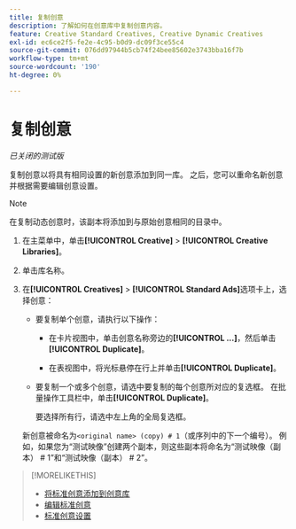 ```yaml
---
title: 复制创意
description: 了解如何在创意库中复制创意内容。
feature: Creative Standard Creatives, Creative Dynamic Creatives
exl-id: ec6ce2f5-fe2e-4c95-b0d9-dc09f3ce55c4
source-git-commit: 076dd97944b5cb74f24bee85602e3743bba16f7b
workflow-type: tm+mt
source-wordcount: '190'
ht-degree: 0%

---
```


# 复制创意

*已关闭的测试版*

复制创意以将具有相同设置的新创意添加到同一库。 之后，您可以重命名新创意并根据需要编辑创意设置。

>[!NOTE]
>
>在复制动态创意时，该副本将添加到与原始创意相同的目录中。

1. 在主菜单中，单击&#x200B;**[!UICONTROL Creative]** > **[!UICONTROL Creative Libraries]**。

1. 单击库名称。

1. 在&#x200B;**[!UICONTROL Creatives]** > **[!UICONTROL Standard Ads]**&#x200B;选项卡上，选择创意：

   * 要复制单个创意，请执行以下操作：

      * 在卡片视图中，单击创意名称旁边的&#x200B;**[!UICONTROL ...]**，然后单击&#x200B;**[!UICONTROL Duplicate]**。

      * 在表视图中，将光标悬停在行上并单击&#x200B;**[!UICONTROL Duplicate]**。

   * 要复制一个或多个创意，请选中要复制的每个创意所对应的复选框。 在批量操作工具栏中，单击&#x200B;**[!UICONTROL Duplicate]**。

     要选择所有行，请选中左上角的全局复选框。

   新创意被命名为`<original name> (copy) # 1`（或序列中的下一个编号）。 例如，如果您为“测试映像”创建两个副本，则这些副本将命名为“测试映像（副本） # 1”和“测试映像（副本） # 2”。

<!-- Add to TOC later when this feature is available to users:

>* [Edit dynamic creatives](creative-edit-dynamic.md)
>* [Dynamic ad settings](creative-settings-dynamic.md)
-->

>[!MORELIKETHIS]
>
>* [将标准创意添加到创意库](creative-add-standard.md)
>* [编辑标准创意](creative-edit-standard.md)
>* [标准创意设置](creative-settings-standard.md)
